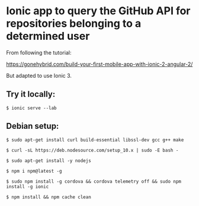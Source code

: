 # Ionic app to query the GitHub API for repositories belonging to a determined user

From following the tutorial:

https://gonehybrid.com/build-your-first-mobile-app-with-ionic-2-angular-2/

But adapted to use Ionic 3.

## Try it locally:

```
$ ionic serve --lab

```

## Debian setup:

```
$ sudo apt-get install curl build-essential libssl-dev gcc g++ make

$ curl -sL https://deb.nodesource.com/setup_10.x | sudo -E bash -

$ sudo apt-get install -y nodejs

$ npm i npm@latest -g

$ sudo npm install -g cordova && cordova telemetry off && sudo npm install -g ionic

$ npm install && npm cache clean
```
